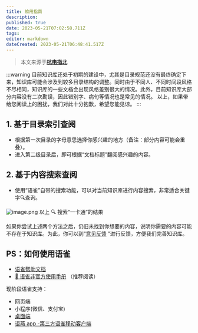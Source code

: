 ```yaml
---
title: 飨用指南
description:
published: true
date: 2023-05-21T07:02:58.711Z
tags:
editor: markdown
dateCreated: 2023-05-21T06:48:41.517Z
---
```


> 本文来源于[**杭电指北**](https://www.yuque.com/hduer/guide)

:::warning
目前知识库还处于初期的建设中，尤其是目录规范还没有最终确定下来，知识库可能会涉及到较多目录结构的调整。同时由于不同人、不同时间段风格不尽相同，知识库的一些文档会出现风格差别很大的情况。此外，目前知识库大部分内容没有二次勘误，因此错别字、病句等情况也是常见的情况。
以上，如果带给您阅读上的困扰，我们对此十分抱歉，希望您能见谅。
:::

## 1. 基于目录索引查阅

- 根据第一次目录的字母意思选择你感兴趣的地方（备注：部分内容可能会重叠）。
- 进入第二级目录后，即可根据“文档标题”翻阅感兴趣的内容。

## 2. 基于内容搜索查阅

- 使用“语雀”自带的搜索功能，可以对当前知识库进行内容搜索，非常适合关键字🔍查询。

![image.png](https://cdn.nlark.com/yuque/0/2021/png/2596791/1628958862333-a02e423e-6e4f-4755-91c5-0b2498d31c0f.png#clientId=u56c3aadb-c66c-4&from=paste&height=557&id=uaa6b19f5&originHeight=1114&originWidth=1480&originalType=binary&ratio=1&size=203030&status=done&style=stroke&taskId=u492b21da-c03c-4e60-aed0-d7db92843db&width=740)
以上 🔍 搜索“一卡通”的结果

如果你尝试上述两个方法之后，仍旧未找到你想要的内容，说明你需要的内容可能不存在于知识库。为此，你可以到“[意见反馈](https://www.yuque.com/hduer/guide/feedback)
”进行反馈，方便我们完善知识库。

## PS：如何使用语雀

- [语雀帮助文档](https://www.yuque.com/about/help)
- [📗 语雀非官方使用手册](https://www.yuque.com/ayijun/yuque/0012) （推荐阅读）

现阶段语雀支持：

- 网页端
- 小程序(微信、支付宝)
- [桌面端](https://www.yuque.com/yuque/yuque-desktop/download)
- [语燕 app -第三方语雀移动客户端](https://www.yuque.com/vyan/project/about)

